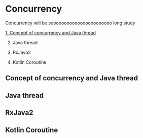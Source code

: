 # Concurrency
Concurrency will be sooooooooooooooooooooooo long study

[1. Concept of concurrency and Java thread](#Concept-of-concurrency-and-Java-thread)

2. Java thread

3. RxJava2

4. Kotlin Coroutine


## Concept of concurrency and Java thread

## Java thread

## RxJava2

## Kotlin Coroutine
